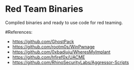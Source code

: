 # Red Team Binaries

Compiled binaries and ready to use code for red teaming.

#References:
- https://github.com/GhostPack
- https://github.com/rootm0s/WinPwnage
- https://github.com/0xbadjuju/WheresMyImplant
- https://github.com/hfiref0x/UACME
- https://github.com/RhinoSecurityLabs/Aggressor-Scripts